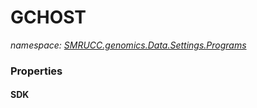 ﻿# GCHOST
_namespace: [SMRUCC.genomics.Data.Settings.Programs](./index.md)_






### Properties

#### SDK

